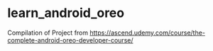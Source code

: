 # learn_android_oreo
Compilation of Project from https://ascend.udemy.com/course/the-complete-android-oreo-developer-course/
